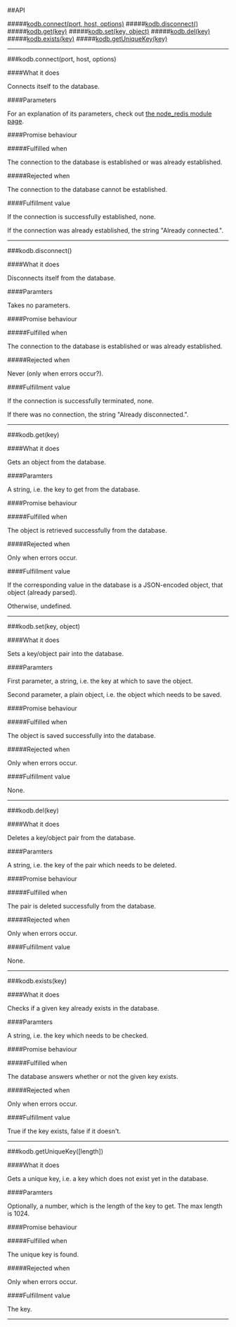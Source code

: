 ##API

#####[kodb.connect(port, host, options)](#connect)
#####[kodb.disconnect()](#disconnect)
#####[kodb.get(key)](#get)
#####[kodb.set(key, object)](#set)
#####[kodb.del(key)](#del)
#####[kodb.exists(key)](#exists)
#####[kodb.getUniqueKey(key)](#getUniqueKey)

- - -

###<a name="connect"></a>kodb.connect(port, host, options)

####What it does

Connects itself to the database.

####Parameters

For an explanation of its parameters, check out [the node_redis module
page](https://github.com/mranney/node_redis#rediscreateclientport-host-options).

####Promise behaviour

#####Fulfilled when

The connection to the database is established or was already established.

#####Rejected when

The connection to the database cannot be established.

####Fulfillment value

If the connection is successfully established, none.

If the connection was already established, the string "Already connected.".

- - -

###<a name="disconnect"></a>kodb.disconnect()

####What it does

Disconnects itself from the database.

####Paramters

Takes no parameters.

####Promise behaviour

#####Fulfilled when

The connection to the database is established or was already established.

#####Rejected when

Never (only when errors occur?).

####Fulfillment value

If the connection is successfully terminated, none.

If there was no connection, the string "Already disconnected.".

- - -

###<a name="get"></a>kodb.get(key)

####What it does

Gets an object from the database.

####Paramters

A string, i.e. the key to get from the database.

####Promise behaviour

#####Fulfilled when

The object is retrieved successfully from the database.

#####Rejected when

Only when errors occur.

####Fulfillment value

If the corresponding value in the database is a JSON-encoded object, that object
(already parsed).

Otherwise, undefined.

- - -

###<a name="set"></a>kodb.set(key, object)

####What it does

Sets a key/object pair into the database.

####Paramters

First parameter, a string, i.e. the key at which to save the object.

Second parameter, a plain object, i.e. the object which needs to be saved.

####Promise behaviour

#####Fulfilled when

The object is saved successfully into the database.

#####Rejected when

Only when errors occur.

####Fulfillment value

None.

- - -

###<a name="del"></a>kodb.del(key)

####What it does

Deletes a key/object pair from the database.

####Paramters

A string, i.e. the key of the pair which needs to be deleted.

####Promise behaviour

#####Fulfilled when

The pair is deleted successfully from the database.

#####Rejected when

Only when errors occur.

####Fulfillment value

None.

- - -

###<a name="exists"></a>kodb.exists(key)

####What it does

Checks if a given key already exists in the database.

####Paramters

A string, i.e. the key which needs to be checked.

####Promise behaviour

#####Fulfilled when

The database answers whether or not the given key exists.

#####Rejected when

Only when errors occur.

####Fulfillment value

True if the key exists, false if it doesn't.

- - -

###<a name="getUniqueKey"></a>kodb.getUniqueKey([length])

####What it does

Gets a unique key, i.e. a key which does not exist yet in the database.

####Paramters

Optionally, a number, which is the length of the key to get. The max length is
1024.

####Promise behaviour

#####Fulfilled when

The unique key is found.

#####Rejected when

Only when errors occur.

####Fulfillment value

The key.

- - -

